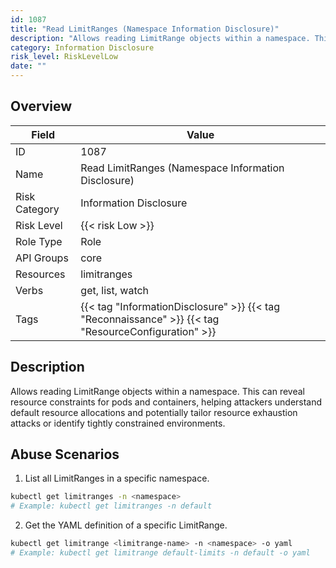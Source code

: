 ```yaml
---
id: 1087
title: "Read LimitRanges (Namespace Information Disclosure)"
description: "Allows reading LimitRange objects within a namespace. This can reveal resource constraints for pods and containers, helping attackers understand default resource allocations and potentially tailor resource exhaustion attacks or identify tightly constrained environments."
category: Information Disclosure
risk_level: RiskLevelLow
date: ""
---
```


## Overview

| Field         | Value                                                                                                |
| ------------- | ---------------------------------------------------------------------------------------------------- |
| ID            | 1087                                                                                                 |
| Name          | Read LimitRanges (Namespace Information Disclosure)                                                  |
| Risk Category | Information Disclosure                                                                               |
| Risk Level    | {{< risk Low >}}                                                                                     |
| Role Type     | Role                                                                                                 |
| API Groups    | core                                                                                                 |
| Resources     | limitranges                                                                                          |
| Verbs         | get, list, watch                                                                                     |
| Tags          | {{< tag "InformationDisclosure" >}} {{< tag "Reconnaissance" >}} {{< tag "ResourceConfiguration" >}} |

## Description

Allows reading LimitRange objects within a namespace. This can reveal resource constraints for pods and containers, helping attackers understand default resource allocations and potentially tailor resource exhaustion attacks or identify tightly constrained environments.

## Abuse Scenarios

1. List all LimitRanges in a specific namespace.

```bash {copy=true}
kubectl get limitranges -n <namespace>
# Example: kubectl get limitranges -n default

```

2. Get the YAML definition of a specific LimitRange.

```bash {copy=true}
kubectl get limitrange <limitrange-name> -n <namespace> -o yaml
# Example: kubectl get limitrange default-limits -n default -o yaml

```
